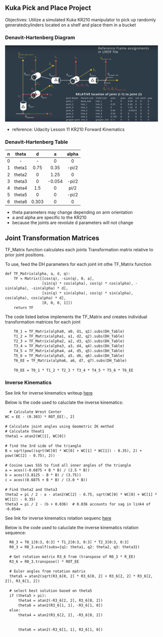 

## Kuka Pick and Place Project

[//]: # (Image References)
[DH]: ./misc_images/DH_kuka.png

Objectives: Utilize a simulated Kuka KR210 manipulator to pick up randomly generatedcylinders located on a shelf 
and place them in a bucket

### Denavit-Hartenberg Diagram
![Denavit-Hartenberg Diagram Kuka KR210][DH]
 * reference: Udacity Lesson 11 KR210 Forward Kinematics

### Denavit-Hartenberg Table

| n |  theta |   d   |    a   | alpha |
|:-:|:------:|:-----:|:------:|:-----:|
| 0 |   -    |   -   |    0   |   0   |
| 1 | theta1 |  0.75 |  0.35  | -pi/2 |
| 2 | theta2 |   0   |  1.25  |   0   |
| 3 | theta3 |   0   | -0.054 | -pi/2 |
| 4 | theta4 |  1.5  |    0   |  pi/2 |
| 5 | theta5 |   0   |    0   | -pi/2 |
| 6 | theta6 | 0.303 |    0   |   0   |

* theta parameters may change depending on arm orientation
* a and alpha are specific to the KR210
* because the joints are revolute d parameters will not change

## Joint Transformation Matrices
TF_Matrix function calculates each joints Transformation matrix relative to prior joint positions.

To use, feed the DH parameters for each joint int othe TF_Matrix function

```
def TF_Matrix(alpha, a, d, q):
    TF = Matrix([[cos(q), -sin(q), 0, a],
                 [sin(q) * cos(alpha), cos(q) * cos(alpha), -sin(alpha), -sin(alpha) * d],
                 [sin(q) * sin(alpha), cos(q) * sin(alpha), cos(alpha), cos(alpha) * d],
                 [0, 0, 0, 1]])
    return TF
```
The code listed below implements the TF_Matrix and creates individual transformation matrices for each joint
```
    T0_1 = TF_Matrix(alpha0, a0, d1, q1).subs(DH_Table)
    T1_2 = TF_Matrix(alpha1, a1, d2, q2).subs(DH_Table)
    T2_3 = TF_Matrix(alpha2, a2, d3, q3).subs(DH_Table)
    T3_4 = TF_Matrix(alpha3, a3, d4, q4).subs(DH_Table)
    T4_5 = TF_Matrix(alpha4, a4, d5, q5).subs(DH_Table)
    T5_6 = TF_Matrix(alpha5, a5, d6, q6).subs(DH_Table)
    T6_EE = TF_Matrix(alpha6, a6, d7, q7).subs(DH_Table)
    
    T0_EE = T0_1 * T1_2 * T2_3 * T3_4 * T4_5 * T5_6 * T6_EE

 ```

### Inverse Kinematics

See link for inverse kinematics writeup [here](https://github.com/ejbkdb/RoboND_Kinematics_Project/blob/master/misc_images/inverse_kinematics.txt)
   
   Below is the code used to caluclate the inverse kinematics:
   
   ```
     # Calculate Wrest Center
  WC = EE - (0.303) * ROT_EE[:, 2]

  # Calculate joint angles using Geometric IK method
  # Calculate theat1
  theta1 = atan2(WC[1], WC[0])

  # find the 3rd side of the triangle
  B = sqrt(pow((sqrt(WC[0] * WC[0] + WC[1] * WC[1]) - 0.35), 2) + pow((WC[2] - 0.75), 2))

  # Cosine Laws SSS to find all inner angles of the triangle
  a = acos((-0.6875 + B * B) / (2.5 * B))
  b = acos((3.8125 - B * B) / (3.75))
  c = acos((0.6875 + B * B) / (3.0 * B))

  # Find theta2 and theta3
  theta2 = pi / 2 - a - atan2(WC[2] - 0.75, sqrt(WC[0] * WC[0] + WC[1] * WC[1]) - 0.35)
  theta3 = pi / 2 - (b + 0.036)  # 0.036 accounts for sag in link4 of -0.054m
  ```
 See link for inverse kinematics rotation sequenc [here](https://github.com/ejbkdb/RoboND_Kinematics_Project/blob/master/misc_images/rotation_sequenc.txt)

Below is the code used to caluclate the inverse kinematics rotation sequence:
```
  R0_3 = T0_1[0:3, 0:3] * T1_2[0:3, 0:3] * T2_3[0:3, 0:3]
  R0_3 = R0_3.evalf(subs={q1: theta1, q2: theta2, q3: theta3})

  # Get rotation matrix R3_6 from (transpose of R0_3 * R_EE)
  R3_6 = R0_3.transpose() * ROT_EE

  # Euler angles from rotation matrix
  theta5 = atan2(sqrt(R3_6[0, 2] * R3_6[0, 2] + R3_6[2, 2] * R3_6[2, 2]), R3_6[1, 2])

  # select best solution based on theta5
  if (theta5 > pi):
      theta4 = atan2(-R3_6[2, 2], R3_6[0, 2])
      theta6 = atan2(R3_6[1, 1], -R3_6[1, 0])
  else:
      theta4 = atan2(R3_6[2, 2], -R3_6[0, 2])


      theta6 = atan2(-R3_6[1, 1], R3_6[1, 0])
 ```
 

 



